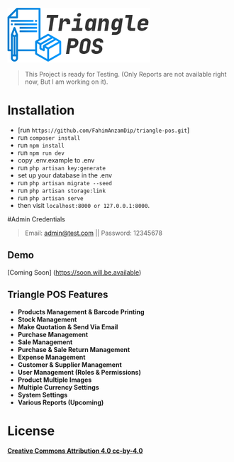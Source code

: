 ![Triangle POS](public/images/logo-dark.png)
>This Project is ready for Testing. (Only Reports are not available right now, But I am working on it).

# Installation

- [run `` https://github.com/FahimAnzamDip/triangle-pos.git ``]
- run ``composer install `` 
- run `` npm install ``
- run ``npm run dev``
- copy .env.example to .env
- run `` php artisan key:generate ``
- set up your database in the .env
- run `` php artisan migrate --seed ``
- run `` php artisan storage:link ``
- run `` php artisan serve ``
- then visit `` localhost:8000 or 127.0.0.1:8000 ``.


#Admin Credentials
> Email: admin@test.com || Password: 12345678

## Demo

[Coming Soon] (https://soon.will.be.available)

## Triangle POS Features

- **Products Management & Barcode Printing**
- **Stock Management**
- **Make Quotation & Send Via Email**
- **Purchase Management**
- **Sale Management**
- **Purchase & Sale Return Management**
- **Expense Management**
- **Customer & Supplier Management**
- **User Management (Roles & Permissions)**
- **Product Multiple Images**
- **Multiple Currency Settings**
- **System Settings**
- **Various Reports (Upcoming)**

# License
**[Creative Commons Attribution 4.0	cc-by-4.0](https://creativecommons.org/licenses/by/4.0/)**
